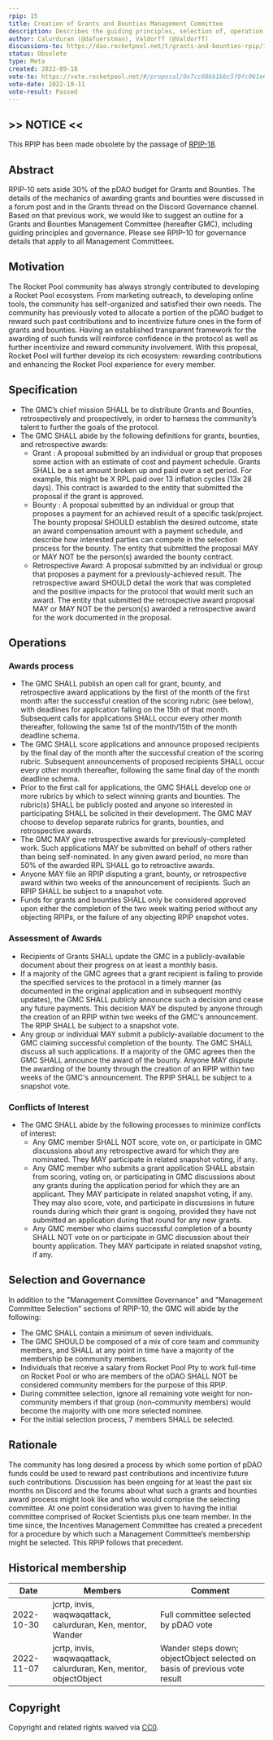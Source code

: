 ```yaml
---
rpip: 15
title: Creation of Grants and Bounties Management Committee
description: Describes the guiding principles, selection of, operation of, and governance of the Grants and Bounties Management Committee.
author: Calurduran (@dafuerstman), Valdorff (@Valdorff)
discussions-to: https://dao.rocketpool.net/t/grants-and-bounties-rpip/1064
status: Obsolete
type: Meta
created: 2022-09-18
vote-to: https://vote.rocketpool.net/#/proposal/0x7cc60bb1bbc5f0fc061e65e1f5fc4ca23adbe9b353c6edece2ec6860b4101860
vote-date: 2022-10-11
vote-result: Passed
---
```


## \>\> NOTICE <<
This RPIP has been made obsolete by the passage of [RPIP-18](RPIP-18.md).

## Abstract
RPIP-10 sets aside 30% of the pDAO budget for Grants and Bounties. The details of the mechanics of awarding grants and bounties were discussed in a forum post and in the Grants thread on the Discord Governance channel. Based on that previous work, we would like to suggest an outline for a Grants and Bounties Management Committee (hereafter GMC), including guiding principles and governance. Please see RPIP-10 for governance details that apply to all Management Committees.

## Motivation
The Rocket Pool community has always strongly contributed to developing a Rocket Pool ecosystem. From marketing outreach, to developing online tools, the community has self-organized and satisfied their own needs. The community has previously voted to allocate a portion of the pDAO budget to reward such past contributions and to incentivize future ones in the form of grants and bounties. Having an established transparent framework for the awarding of such funds will reinforce confidence in the protocol as well as further incentivize and reward community involvement. With this proposal, Rocket Pool will further develop its rich ecosystem: rewarding contributions and enhancing the Rocket Pool experience for every member.


## Specification
- The GMC’s chief mission SHALL be to distribute Grants and Bounties, retrospectively and prospectively, in order to harness the community’s talent to further the goals of the protocol.
- The GMC SHALL abide by the following definitions for grants, bounties, and retrospective awards:
    - Grant : A proposal submitted by an individual or group that proposes some action with an estimate of cost and payment schedule. Grants SHALL be a set amount broken up and paid over a set period. For example, this might be X RPL paid over 13 inflation cycles (13x 28 days). This contract is awarded to the entity that submitted the proposal if the grant is approved.
    - Bounty : A proposal submitted by an individual or group that proposes a payment for an achieved result of a specific task/project. The bounty proposal SHOULD establish the desired outcome, state an award compensation amount with a payment schedule, and describe how interested parties can compete in the selection process for the bounty. The entity that submitted the proposal MAY or MAY NOT be the person(s) awarded the bounty contract.
    - Retrospective Award: A proposal submitted by an individual or group that proposes a payment for a previously-achieved result. The retrospective award SHOULD detail the work that was completed and the positive impacts for the protocol that would merit such an award. The entity that submitted the retrospective award proposal MAY or MAY NOT be the person(s) awarded a retrospective award for the work documented in the proposal.


## Operations
### Awards process
- The GMC SHALL publish an open call for grant, bounty, and retrospective award applications by the first of the month of the first month after the successful creation of the scoring rubric (see below), with deadlines for application falling on the 15th of that month. Subsequent calls for applications SHALL occur every other month thereafter, following the same 1st of the month/15th of the month deadline schema.
- The GMC SHALL score applications and announce proposed recipients by the final day of the month after the successful creation of the scoring rubric. Subsequent announcements of proposed recipients SHALL occur every other month thereafter, following the same final day of the month deadline schema.
- Prior to the first call for applications, the GMC SHALL develop one or more rubrics by which to select winning grants and bounties. The rubric(s) SHALL be publicly posted and anyone so interested in participating SHALL be solicited in their development. The GMC MAY choose to develop separate rubrics for grants, bounties, and retrospective awards.
- The GMC MAY give retrospective awards for previously-completed work. Such applications MAY be submitted on behalf of others rather than being self-nominated. In any given award period, no more than 50% of the awarded RPL SHALL go to retroactive awards.
- Anyone MAY file an RPIP disputing a grant, bounty, or retrospective award within two weeks of the announcement of recipients. Such an RPIP SHALL be subject to a snapshot vote.
- Funds for grants and bounties SHALL only be considered approved upon either the completion of the two week waiting period without any objecting RPIPs, or the failure of any objecting RPIP snapshot votes.


### Assessment of Awards
- Recipients of Grants SHALL update the GMC in a publicly-available document about their progress on at least a monthly basis.
- If a majority of the GMC agrees that a grant recipient is failing to provide the specified services to the protocol in a timely manner (as documented in the original application and in subsequent monthly updates), the GMC SHALL publicly announce such a decision and cease any future payments. This decision MAY be disputed by anyone through the creation of an RPIP within two weeks of the GMC's announcement. The RPIP SHALL be subject to a snapshot vote.
- Any group or individual MAY submit a publicly-available document to the GMC claiming successful completion of the bounty. The GMC SHALL discuss all such applications. If a majority of the GMC agrees then the GMC SHALL announce the award of the bounty. Anyone MAY dispute the awarding of the bounty through the creation of an RPIP within two weeks of the GMC's announcement. The RPIP SHALL be subject to a snapshot vote.

### Conflicts of Interest
- The GMC SHALL abide by the following processes to minimize conflicts of interest:
    - Any GMC member SHALL NOT score, vote on, or participate in GMC discussions about any retrospective award for which they are nominated. They MAY participate in related snapshot voting, if any.
    - Any GMC member who submits a grant application SHALL abstain from scoring, voting on, or participating in GMC discussions about any grants during the application period for which they are an applicant. They MAY participate in related snapshot voting, if any. They may also score, vote, and participate in discussions in future rounds during which their grant is ongoing, provided they have not submitted an application during that round for any new grants.
    - Any GMC member who claims successful completion of a bounty SHALL NOT vote on or participate in GMC discussion about their bounty application. They MAY participate in related snapshot voting, if any.


## Selection and Governance
In addition to the "Management Committee Governance" and "Management Committee Selection" sections of RPIP-10, the GMC will abide by the following:
- The GMC SHALL contain a minimum of seven individuals.
- The GMC SHOULD be composed of a mix of core team and community members, and SHALL at any point in time have a majority of the membership be community members.
- Individuals that receive a salary from Rocket Pool Pty to work full-time on Rocket Pool or who are members of the oDAO SHALL NOT be considered community members for the purpose of this RPIP.
- During committee selection, ignore all remaining vote weight for non-community members if that group (non-community members) would become the majority with one more selected nominee.
- For the initial selection process, 7 members SHALL be selected.

## Rationale
The community has long desired a process by which some portion of pDAO funds could be used to reward past contributions and incentivize future such contributions. Discussion has been ongoing for at least the past six months on Discord and the forums about what such a grants and bounties award process might look like and who would comprise the selecting committee. At one point consideration was given to having the initial committee comprised of Rocket Scientists plus one team member. In the time since, the Incentives Management Committee has created a precedent for a procedure by which such a Management Committee’s membership might be selected. This RPIP follows that precedent.

## Historical membership
| Date       | Members                                                                                  | Comment                                                                             |
|------------|------------------------------------------------------------------------------------------|-------------------------------------------------------------------------------------|
| 2022-10-30 | jcrtp, invis, waqwaqattack, calurduran, Ken, mentor, Wander                              | Full committee selected by pDAO vote                                                |
| 2022-11-07 | jcrtp, invis, waqwaqattack, calurduran, Ken, mentor, objectObject                        | Wander steps down; objectObject selected on basis of previous vote result           |

## Copyright
Copyright and related rights waived via [CC0](https://creativecommons.org/publicdomain/zero/1.0/).
